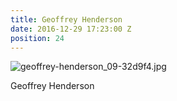 ```yaml
---
title: Geoffrey Henderson
date: 2016-12-29 17:23:00 Z
position: 24
---
```


![geoffrey-henderson_09-32d9f4.jpg](/uploads/geoffrey-henderson_09-32d9f4.jpg)

Geoffrey Henderson